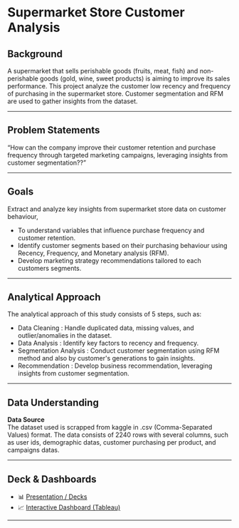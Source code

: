 # Supermarket Store Customer Analysis

## Background

A supermarket that sells perishable goods (fruits, meat, fish) and non-perishable goods (gold, wine, sweet products) is aiming to improve its sales performance. This project analyze the customer low recency and frequency of purchasing in the supermarket store. Customer segmentation and RFM are used to gather insights from the dataset.

---

## Problem Statements

“How can the company improve their customer retention and purchase frequency through targeted marketing campaigns, leveraging insights from customer segmentation??”

---

## Goals

Extract and analyze key insights from supermarket store data on customer behaviour,
   - To understand variables that influence purchase frequency and customer retention.<br>
   - Identify customer segments based on their purchasing behaviour using Recency, Frequency, and Monetary analysis (RFM).<br>
   - Develop marketing strategy recommendations tailored to each customers segments.<br>

---

## Analytical Approach
The analytical approach of this study consists of 5 steps, such as:
   - Data Cleaning : Handle duplicated data, missing values, and outlier/anomalies in the dataset.<br>
   - Data Analysis : Identify key factors to recency and frequency.<br>
   - Segmentation Analysis : Conduct customer segmentation using RFM method and also by customer's generations to gain insights.<br>
   - Recommendation : Develop business recommendation, leveraging insights from customer segmentation.<br>

---

## Data Understanding

**Data Source**  
The dataset used is scrapped from kaggle in .csv (Comma-Separated Values) format. The data consists of 2240 rows with several columns, such as user ids, demographic datas, customer purchasing per product, and campaigns datas.

---  

## Deck & Dashboards

- 📊 [Presentation / Decks](https://www.canva.com/design/DAGcC6AwBOU/3FkC6X9MdMvgyjV1tyLkYQ/view?utm_content=DAGcC6AwBOU&utm_campaign=designshare&utm_medium=link2&utm_source=unique)
- 📈 [Interactive Dashboard (Tableau)](https://public.tableau.com/views/Capstone2_17367690282020/Dashboard1?:language=en-GB&:sid=&:redirect=auth&:display_count=n&:origin=viz_share_link)


---  
